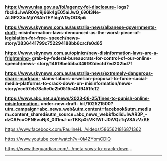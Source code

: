 **https://www.niaa.gov.au/foi/agency-foi-disclosure-**
**logs?fbclid=IwAR00yRj66k4gE05aiJwQ_690l3Ne-**
**ALGPX3ioMjiY6AhTEYldgWDyOOSpik**

**https://www.skynews.com.au/australia-news/albanese-governments-draft-**
**misinformation-laws-denounced-as-the-worst-piece-of-legislation-for-free-**
**speech/news-story/2836441799c752294188bb6cacfe0d65**

**https://www.skynews.com.au/opinion/new-disinformation-laws-are-a-frightening-**
**grab-by-federal-bureaucrats-for-control-of-our-online-speech/news-**
**story/14619be55ba349f92decfd7ed202bd7f**

**https://www.skynews.com.au/australia-news/extremely-dangerous-sharri-markson-**
**slams-labors-orwellian-proposal-to-force-social-media-platforms-to-crack-down-on-**
**misinformation/news-story/ece57eb78a5e0c2b0515c45f9451fc12**

**https://www.abc.net.au/news/2023-06-25/fines-to-punish-online-misinformation-**
**under-new-draft-**
**bill/102521500?utm_campaign=abc_news_web&utm_content=facebook&utm_mediu**
**m=content_shared&utm_source=abc_news_web&fbclid=IwAR3P_-**
**dzCAFcuOPNEvuNjK_031mJ-urTKKp0kVKfWf-J0iVQzTqV8AzVxKE**

https://www.facebook.com/PaulineH.../videos/5865621816871362

https://www.youtube.com/watch?v=0h4ZYbmCDlQ

https://www.theguardian.com/.../meta-vows-to-crack-down...


-----

